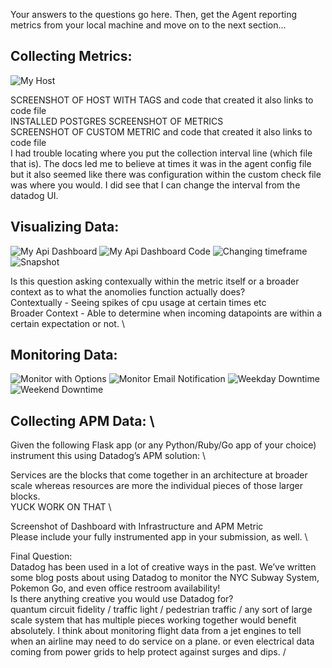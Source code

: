 Your answers to the questions go here.
Then, get the Agent reporting metrics from your local machine and move on to the next section...

## Collecting Metrics:
![My Host](https://github.com/bbehrman10/hiring-engineers/blob/solutions-engineer/supporting_images/host_map_with_tags.png)

SCREENSHOT OF HOST WITH TAGS and code that created it also links to code file \
INSTALLED POSTGRES SCREENSHOT OF METRICS \
SCREENSHOT OF CUSTOM METRIC and code that created it also links to code file \
I had trouble locating where you put the collection interval line (which file that is). The docs led me to believe at times it was in the agent config file but it also seemed like there was configuration within the custom check file was where you would. I did see that I can change the interval from the datadog UI. 

## Visualizing Data:
![My Api Dashboard](https://github.com/bbehrman10/hiring-engineers/blob/solutions-engineer/supporting_images/dashboard_created_with_api.png?raw=true)
![My Api Dashboard Code](https://github.com/bbehrman10/hiring-engineers/blob/solutions-engineer/supporting_images/api-dashboard-body.png?raw=true)
![Changing timeframe](https://github.com/bbehrman10/hiring-engineers/blob/solutions-engineer/supporting_images/change_timeframe.png?raw=true)
![Snapshot](https://github.com/bbehrman10/hiring-engineers/blob/solutions-engineer/supporting_images/snapshot.png?raw=true)

Is this question asking contexually within the metric itself or a broader context as to what the anomolies function actually does? \
Contextually - Seeing spikes of cpu usage at certain times etc \
Broader Context - Able to determine when incoming datapoints are within a certain expectation or not. \

## Monitoring Data:
![Monitor with Options](https://github.com/bbehrman10/hiring-engineers/blob/solutions-engineer/supporting_images/monitor_with_options.png)
![Monitor Email Notification](https://github.com/bbehrman10/hiring-engineers/blob/solutions-engineer/supporting_images/Monitor%20Notification.png)
![Weekday Downtime](https://github.com/bbehrman10/hiring-engineers/blob/solutions-engineer/supporting_images/weekday_downtime.png)
![Weekend Downtime](https://github.com/bbehrman10/hiring-engineers/blob/solutions-engineer/supporting_images/weekend_downtime.png)

## Collecting APM Data: \
Given the following Flask app (or any Python/Ruby/Go app of your choice) instrument this using Datadog’s APM solution: \

Services are the blocks that come together in an architecture at broader scale whereas resources are more the individual pieces of those larger blocks. \
YUCK WORK ON THAT \

Screenshot of Dashboard with Infrastructure and APM Metric \
Please include your fully instrumented app in your submission, as well. \

Final Question: \
Datadog has been used in a lot of creative ways in the past. We’ve written some blog posts about using Datadog to monitor the NYC Subway System, Pokemon Go, and even office restroom availability! \
Is there anything creative you would use Datadog for? \
quantum circuit fidelity /
traffic light / pedestrian traffic /
any sort of large scale system that has multiple pieces working together would benefit absolutely. I think about monitoring flight data from a jet engines to tell when an airline may need to do service on a plane. or even electrical data coming from power grids to help protect against surges and dips. /


